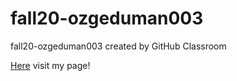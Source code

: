 # fall20-ozgeduman003
fall20-ozgeduman003 created by GitHub Classroom

[Here](https://bu-ie-582.github.io/fall20-ozgeduman003/) visit my page!
